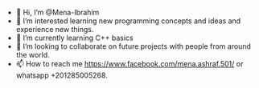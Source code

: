 - 👋 Hi, I’m @Mena-Ibrahim
- 👀 I’m interested learning new programming concepts and ideas and experience new things.
- 🌱 I’m currently learning C++ basics
- 💞️ I’m looking to collaborate on future projects with people from around the world.
- 📫 How to reach me https://www.facebook.com/mena.ashraf.501/ or whatsapp +201285005268.

<!---
Mena-Ibrahim/Mena-Ibrahim is a ✨ special ✨ repository because its `README.md` (this file) appears on your GitHub profile.
You can click the Preview link to take a look at your changes.
--->
